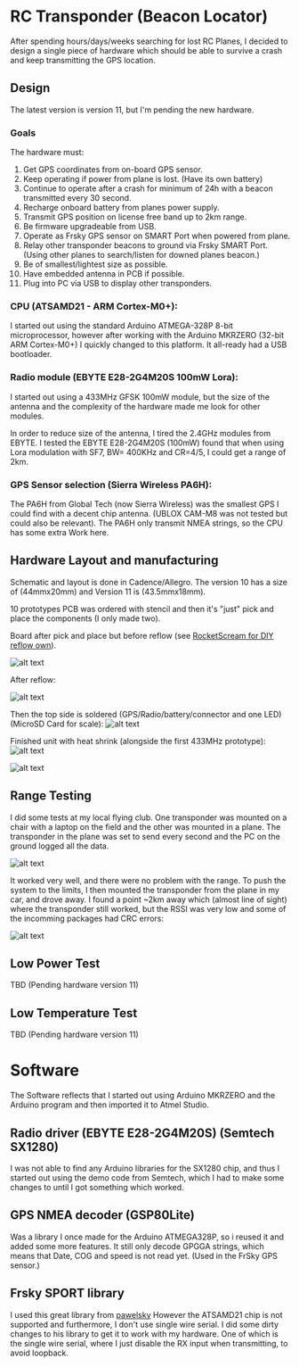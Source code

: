 # RC Transponder (Beacon Locator)
After spending hours/days/weeks searching for lost RC Planes, I decided to design a single piece of hardware which should be able to survive a crash and keep transmitting the GPS location.

## Design
The latest version is version 11, but I'm pending the new hardware.

### Goals
The hardware must:

1. Get GPS coordinates from on-board GPS sensor.
2. Keep operating if power from plane is lost. (Have its own battery)
3. Continue to operate after a crash for minimum of 24h with a beacon transmitted every 30 second.
4. Recharge onboard battery from planes power supply.
5. Transmit GPS position on license free band up to 2km range.
6. Be firmware upgradeable from USB.
7. Operate as Frsky GPS sensor on SMART Port when powered from plane.
8. Relay other transponder beacons to ground via Frsky SMART Port. (Using other planes to search/listen for downed planes beacon.)
9. Be of smallest/lightest size as possible.
10. Have embedded antenna in PCB if possible.
11. Plug into PC via USB to display other transponders. 

### CPU (ATSAMD21 - ARM Cortex-M0+):
I started out using the standard Arduino ATMEGA-328P 8-bit microprocessor, however after working with the Arduino MKRZERO (32-bit ARM Cortex-M0+) I quickly changed to this platform. It all-ready had a USB bootloader. 

### Radio module (EBYTE E28-2G4M20S 100mW Lora):
I started out using a 433MHz GFSK 100mW module, but the size of the antenna and the complexity of the hardware made me look for other modules.

In order to reduce size of the antenna, I tired the 2.4GHz modules from EBYTE.
I tested the EBYTE E28-2G4M20S (100mW) found that when using Lora modulation with SF7, BW= 400KHz and CR=4/5, I could get a range of 2km.
 
### GPS Sensor selection (Sierra Wireless PA6H):
The PA6H from Global Tech (now Sierra Wireless) was the smallest GPS I could find with a decent chip antenna. (UBLOX CAM-M8 was not tested but could also be relevant).
The PA6H only transmit NMEA strings, so the CPU has some extra Work here.


## Hardware Layout and manufacturing
Schematic and layout is done in Cadence/Allegro. The version 10 has a size of (44mmx20mm) and Version 11 is (43.5mmx18mm).

10 prototypes PCB was ordered with stencil and then it's "just" pick and place the components (I only made two).

Board after pick and place but before reflow (see [RocketScream for DIY reflow own](http://www.rocketscream.com/blog/product/tiny-reflow-controller/)).

![alt text](http://lagoni.org/Github/RCtransponder-pictures/RCtransponderV10-solderpaste-with-components.png)

After reflow:

![alt text](http://lagoni.org/Github/RCtransponder-pictures/RCtransponderV10-after-relow.png)

Then the top side is soldered (GPS/Radio/battery/connector and one LED) (MicroSD Card for scale):
![alt text](http://lagoni.org/Github/RCtransponder-pictures/RCtransponderV10-top.png)

Finished unit with heat shrink (alongside the first 433MHz prototype):
![alt text](http://lagoni.org/Github/RCtransponder-pictures/RCtransponderV10-top-vs-433.png)

![alt text](http://lagoni.org/Github/RCtransponder-pictures/RCtransponderV10-back.png)

## Range Testing
I did some tests at my local flying club. One transponder was mounted on a chair with a laptop on the field and the other was mounted in a plane.
The transponder in the plane was set to send every second and the PC on the ground logged all the data.

![alt text](http://lagoni.org/Github/RCtransponder-pictures/RCtransponderV10-second-flight-test.png)

It worked very well, and there were no problem with the range.
To push the system to the limits, I then mounted the transponder from the plane in my car, and drove away. I found a point ~2km away which (almost line of sight) where the transponder still worked, but the RSSI was very low and some of the incomming packages had CRC errors:

![alt text](http://lagoni.org/Github/RCtransponder-pictures/RCtransponderV10-car-test.png)

## Low Power Test
TBD (Pending hardware version 11)

## Low Temperature Test
TBD (Pending hardware version 11)

# Software
The Software reflects that I started out using Arduino MKRZERO and the Arduino program and then imported it to Atmel Studio.

## Radio driver (EBYTE E28-2G4M20S) (Semtech SX1280)
I was not able to find any Arduino libraries for the SX1280 chip, and thus I started out using the demo code from Semtech, which I had to make some changes to until I got something which worked.

## GPS NMEA decoder (GSP80Lite)
Was a library I once made for the Arduino ATMEGA328P, so i reused it and added some more features. It still only decode GPGGA strings, which means that Date, COG and speed is not read yet. (Used in the FrSky GPS sensor.)

## Frsky SPORT library
I used this great library from [pawelsky](https://www.rcgroups.com/forums/showthread.php?2245978-FrSky-S-Port-telemetry-library-easy-to-use-and-configurable) However the ATSAMD21 chip is not supported and furthermore, I don't use single wire serial.
I did some dirty changes to his library to get it to work with my hardware. One of which is the single wire serial, where I just disable the RX input when transmitting, to avoid loopback.
